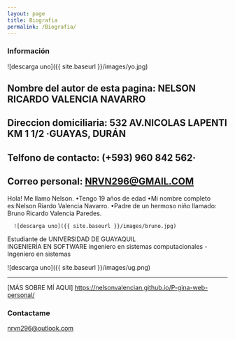 ```yaml
---
layout: page
title: Biografia
permalink: /Biografia/
---
```


###  Información

![descarga uno]({{ site.baseurl }}/images/yo.jpg)

 Nombre del autor de esta pagina: NELSON RICARDO VALENCIA NAVARRO
---
 Direccion domiciliaria: 532 AV.NICOLAS LAPENTI KM 1 1/2 ·GUAYAS, DURÁN 
---
Telfono de contacto: (+593) 960 842 562·
---
Correo personal: NRVN296@GMAIL.COM
---

Hola! Me llamo Nelson. 
      •Tengo 19 años de edad
      •Mi nombre completo es:Nelson Riardo Valencia Navarro. 
      •Padre de un hermoso niño llamado: Bruno Ricardo Valencia Paredes.
      
      ![descarga uno]({{ site.baseurl }}/images/bruno.jpg)
      
 
Estudiante de UNIVERSIDAD DE GUAYAQUIL     
INGENIERÍA EN SOFTWARE
ingeniero en sistemas computacionales - Ingeniero en sistemas

![descarga uno]({{ site.baseurl }}/images/ug.png)

---


[MÁS SOBRE MÍ AQUI] <https://nelsonvalencian.github.io/P-gina-web-personal/>

### Contactame

[nrvn296@outlook.com](mailto:email@domain.com)
